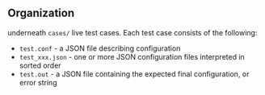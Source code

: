 ## Organization

underneath `cases/` live test cases.  Each test case consists of the
following:

  * `test.conf` - a JSON file describing configuration
  * `test_xxx.json` - one or more JSON configuration files interpreted in sorted order
  * `test.out` - a JSON file containing the expected final configuration, or error string


